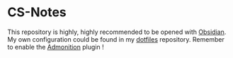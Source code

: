 # CS-Notes

This repository is highly, highly recommended to be opened with [Obsidian](https://obsidian.md). My own configuration could be found in my [dotfiles](https://github.com/Languisher/dotfiles) repository. Remember to enable the [Admonition](https://plugins.javalent.com/admonitions) plugin !



